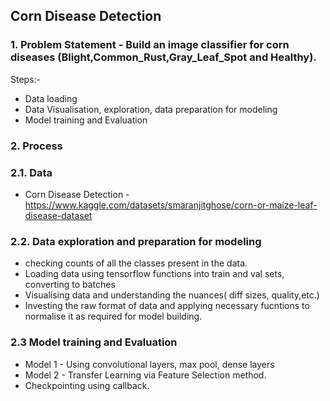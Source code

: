## Corn Disease Detection ##

### 1. Problem Statement - Build an image classifier for corn diseases (Blight,Common_Rust,Gray_Leaf_Spot and Healthy). ###
 Steps:-
* Data loading 
* Data Visualisation, exploration, data preparation for modeling
* Model training and Evaluation


### 2. Process
### 2.1. Data
- Corn Disease Detection -  https://www.kaggle.com/datasets/smaranjitghose/corn-or-maize-leaf-disease-dataset

### 2.2. Data exploration and preparation for modeling
* checking counts of all the classes present in the data.
* Loading data using tensorflow functions into train and val sets, converting to batches
* Visualising data and understanding the nuances( diff sizes, quality,etc.)
* Investing the raw format of data and applying necessary fucntions to normalise it as required for model building.

### 2.3 Model training and Evaluation
* Model 1 - Using convolutional layers, max pool, dense layers
* Model 2 - Transfer Learning via Feature Selection method.
* Checkpointing using callback.
